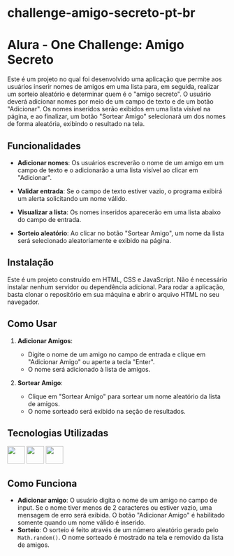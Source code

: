 # challenge-amigo-secreto-pt-br

# Alura - One Challenge: Amigo Secreto

Este é um projeto no qual foi desenvolvido uma aplicação que permite aos usuários inserir nomes de amigos em uma lista para, em seguida, realizar um sorteio aleatório e determinar quem é o "amigo secreto". O usuário deverá adicionar nomes por meio de um campo de texto e de um botão "Adicionar". Os nomes inseridos serão exibidos em uma lista visível na página, e ao finalizar, um botão "Sortear Amigo" selecionará um dos nomes de forma aleatória, exibindo o resultado na tela.

## Funcionalidades
- **Adicionar nomes**: Os usuários escreverão o nome de um amigo em um campo de texto e o adicionarão a uma lista visível ao clicar em "Adicionar".

- **Validar entrada**: Se o campo de texto estiver vazio, o programa exibirá um alerta solicitando um nome válido.

- **Visualizar a lista**: Os nomes inseridos aparecerão em uma lista abaixo do campo de entrada.

- **Sorteio aleatório**: Ao clicar no botão "Sortear Amigo", um nome da lista será selecionado aleatoriamente e exibido na página.

## Instalação

Este é um projeto construído em HTML, CSS e JavaScript. Não é necessário instalar nenhum servidor ou dependência adicional. Para rodar a aplicação, basta clonar o repositório em sua máquina e abrir o arquivo HTML no seu navegador.

## Como Usar

1. **Adicionar Amigos**:
   - Digite o nome de um amigo no campo de entrada e clique em "Adicionar Amigo" ou aperte a tecla "Enter".
   - O nome será adicionado à lista de amigos.

2. **Sortear Amigo**:
   - Clique em "Sortear Amigo" para sortear um nome aleatório da lista de amigos.
   - O nome sorteado será exibido na seção de resultados.


## Tecnologias Utilizadas

<img src="https://cdn.jsdelivr.net/gh/devicons/devicon@latest/icons/html5/html5-original.svg" width="40" height="40" /> <img src="https://cdn.jsdelivr.net/gh/devicons/devicon@latest/icons/css3/css3-plain.svg" width="40" height="40" /> <img src="https://cdn.jsdelivr.net/gh/devicons/devicon@latest/icons/javascript/javascript-original.svg" width="40" height="40" />
          

## Como Funciona

- **Adicionar amigo**: O usuário digita o nome de um amigo no campo de input. Se o nome tiver menos de 2 caracteres ou estiver vazio, uma mensagem de erro será exibida. O botão "Adicionar Amigo" é habilitado somente quando um nome válido é inserido.
- **Sorteio**: O sorteio é feito através de um número aleatório gerado pelo `Math.random()`. O nome sorteado é mostrado na tela e removido da lista de amigos.
